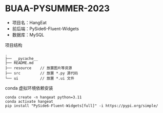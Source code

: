 # BUAA-PYSUMMER-2023

* 项目名：HangEat
* 前后端：PySide6-Fluent-Widgets
* 数据库：MySQL

项目结构

```
.
├── __pycache__
├── README.md
├── resource    // 放置图片等资源
├── src			// 放置 *.py 源代码
└── ui			// 放置 *.ui 文件
```

conda 虚拟环境依赖安装

```
conda create -n hangeat python=3.11
conda activate hangeat
pip install "PySide6-Fluent-Widgets[full]" -i https://pypi.org/simple/
```

